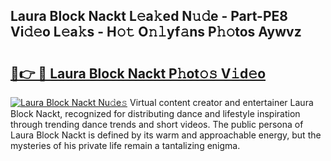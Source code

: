 ## Laura Block Nackt L𝚎a𝚔ed N𝚞𝚍e - Part-PE8 Vi𝚍𝚎o L𝚎a𝚔s - H𝚘𝚝 O𝚗𝚕yf𝚊ns P𝚑𝚘tos Aywvz

# <h2><a href="http://kfehnx.oniu.top/?m=Laura+Block+Nackt">🔗👉 🔴 Laura Block Nackt P𝚑ot𝚘𝚜 V𝚒d𝚎o</a></h2>

[![Laura Block Nackt Nu𝚍e𝚜](https://i.imgur.com/0qMVB7G.gif)](http://kfehnx.oniu.top/?m=Laura+Block+Nackt)
Virtual content creator and entertainer Laura Block Nackt, recognized for distributing dance and lifestyle inspiration through trending dance trends and short videos. The public persona of Laura Block Nackt is defined by its warm and approachable energy, but the mysteries of his private life remain a tantalizing enigma.  
